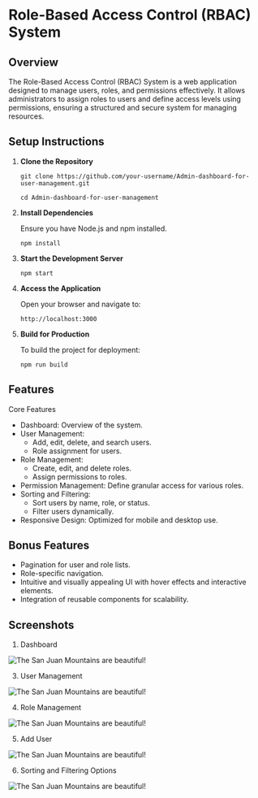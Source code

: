 # Role-Based Access Control (RBAC) System

## Overview

The Role-Based Access Control (RBAC) System is a web application designed to manage users, roles, and permissions effectively. It allows administrators to assign roles to users and define access levels using permissions, ensuring a structured and secure system for managing resources.

## Setup Instructions

1. **Clone the Repository**

   `git clone https://github.com/your-username/Admin-dashboard-for-user-management.git`
   
   `cd Admin-dashboard-for-user-management`
2. **Install Dependencies**
   
   Ensure you have Node.js and npm installed.

   `npm install`
3. **Start the Development Server**
   
   `npm start`
4. **Access the Application**

   Open your browser and navigate to:

   `http://localhost:3000`

5. **Build for Production**
   
   To build the project for deployment:

   `npm run build`

## Features

Core Features

- Dashboard: Overview of the system.
- User Management:
    - Add, edit, delete, and search users.
    - Role assignment for users.
- Role Management:
    - Create, edit, and delete roles.
    - Assign permissions to roles.
- Permission Management: Define granular access for various roles.
- Sorting and Filtering:
    - Sort users by name, role, or status.
    - Filter users dynamically.
- Responsive Design: Optimized for mobile and desktop use.

## Bonus Features
- Pagination for user and role lists.
- Role-specific navigation.
- Intuitive and visually appealing UI with hover effects and interactive elements.
- Integration of reusable components for scalability.

## Screenshots
1. Dashboard
   
![The San Juan Mountains are beautiful!](/assets/images/san-juan-mountains.jpg "San Juan Mountains")

3. User Management

![The San Juan Mountains are beautiful!](/assets/images/san-juan-mountains.jpg "San Juan Mountains")

4. Role Management

![The San Juan Mountains are beautiful!](/assets/images/san-juan-mountains.jpg "San Juan Mountains")

5. Add User

![The San Juan Mountains are beautiful!](/assets/images/san-juan-mountains.jpg "San Juan Mountains")

6. Sorting and Filtering Options

![The San Juan Mountains are beautiful!](/assets/images/san-juan-mountains.jpg "San Juan Mountains")
